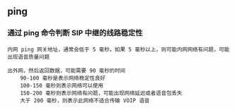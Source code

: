 ## ping

### 通过 ping 命令判断 SIP 中继的线路稳定性

	内网 ping 网关地址，通常会低于 5 毫秒。如果 5 毫秒以上，则可能内网网络有问题，可能出现语音质量问题

	出外网，然后返回数据，可能需要 90 毫秒的时间
		90-100 毫秒是表示网络稳定性良好
		100-150 毫秒则表示网络可以使用
		150-200 毫秒则表示网络有问题，可能出现网络延迟或者语音包丢失
		大于 200 毫秒，则表示此网络不适合传输 VOIP 语音